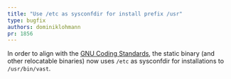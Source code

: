 ```yaml
---
title: "Use /etc as sysconfdir for install prefix /usr"
type: bugfix
authors: dominiklohmann
pr: 1856
---
```


In order to align with the [GNU Coding
Standards](https://www.gnu.org/prep/standards/html_node/Directory-Variables.html),
the static binary (and other relocatable binaries) now uses `/etc` as
sysconfdir for installations to `/usr/bin/vast`.
